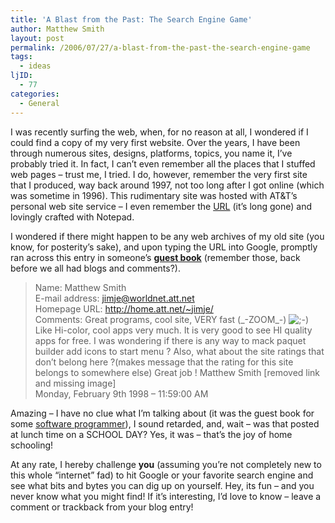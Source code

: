 ```yaml
---
title: 'A Blast from the Past: The Search Engine Game'
author: Matthew Smith
layout: post
permalink: /2006/07/27/a-blast-from-the-past-the-search-engine-game
tags:
  - ideas
ljID:
  - 77
categories:
  - General
---
```

I was recently surfing the web, when, for no reason at all, I wondered if I could find a copy of my very first website. Over the years, I have been through numerous sites, designs, platforms, topics, you name it, I&#8217;ve probably tried it. In fact, I can&#8217;t even remember all the places that I stuffed web pages &#8211; trust me, I tried. I do, however, remember the very first site that I produced, way back around 1997, not too long after I got online (which was sometime in 1996). This rudimentary site was hosted with AT&T&#8217;s personal web site service &#8211; I even remember the [URL][1] (it&#8217;s long gone) and lovingly crafted with Notepad.

I wondered if there might happen to be any web archives of my old site (you know, for posterity&#8217;s sake), and upon typing the URL into Google, promptly ran across this entry in someone&#8217;s **[guest book][2]** (remember those, back before we all had blogs and comments?).

> Name: Matthew Smith  
> E-mail address: jimje@worldnet.att.net  
> Homepage URL: http://home.att.net/~jimje/  
> Comments: Great programs, cool site, VERY fast (\_-ZOOM\_-) <img src="http://archive.digivation.net/wp-includes/images/smilies/icon_wink.gif" alt=";-)" class="wp-smiley" /> Like Hi-color, cool apps very much. It is very good to see HI quality apps for free. I was wondering if there is any way to mack paquet builder add icons to start menu ? Also, what about the site ratings that don&#8217;t belong here ?(makes message that the rating for this site belongs to somewhere else) Great job ! Matthew Smith [removed link and missing image]  
> Monday, February 9th 1998 &#8211; 11:59:00 AM

Amazing &#8211; I have no clue what I&#8217;m talking about (it was the guest book for some [software programmer][3]), I sound retarded, and, wait &#8211; was that posted at lunch time on a SCHOOL DAY? Yes, it was &#8211; that&#8217;s the joy of home schooling!

At any rate, I hereby challenge **you** (assuming you&#8217;re not completely new to this whole &#8220;internet&#8221; fad) to hit Google or your favorite search engine and see what bits and bytes you can dig up on yourself. Hey, its fun &#8211; and you never know what you might find! If it&#8217;s interesting, I&#8217;d love to know &#8211; leave a comment or trackback from your blog entry!

 [1]: http://home.att.net/~jimje/
 [2]: http://books.dreambook.com/gdg/livre.html
 [3]: http://www.gdgsoft.com/